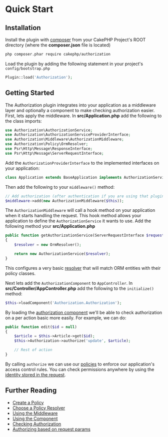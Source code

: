 # Quick Start

## Installation

Install the plugin with [composer](https://getcomposer.org/) from your CakePHP
Project's ROOT directory (where the **composer.json** file is located)

```sh
php composer.phar require cakephp/authorization
```

Load the plugin by adding the following statement in your project's `config/bootstrap.php`

```php
Plugin::load('Authorization');
```

## Getting Started

The Authorization plugin integrates into your application as a middleware layer
and optionally a component to make checking authorization easier. First, lets
apply the middleware. In **src/Application.php** add the following to the class
imports:

```php
use Authorization\AuthorizationService;
use Authorization\AuthorizationServiceProviderInterface;
use Authorization\Middleware\AuthorizationMiddleware;
use Authorization\Policy\OrmResolver;
use Psr\Http\Message\ResponseInterface;
use Psr\Http\Message\ServerRequestInterface;
```

Add the `AuthorizationProviderInterface` to the implemented interfaces on your application:

```php
class Application extends BaseApplication implements AuthorizationServiceProviderInterface
```

Then add the following to your `middleware()` method:

```php
// Add authorization (after authentication if you are using that plugin too).
$middleware->add(new AuthorizationMiddleware($this));
```

The `AuthorizationMiddleware` will call a hook method on your application when
it starts handling the request. This hook method allows your application to
define the `AuthorizationService` it wants to use. Add the following method your
**src/Application.php**

```php
public function getAuthorizationService(ServerRequestInterface $request, ResponseInterface $response)
{
    $resolver = new OrmResolver();

    return new AuthorizationService($resolver);
}
```

This configures a very basic [resolver](./Policy-Resolvers.md) that will match
ORM entities with their policy classes.

Next lets add the `AuthorizationComponent` to `AppController`. In
**src/Controller/AppController.php** add the following to the `initialize()`
method:

```php
$this->loadComponent('Authorization.Authorization');
```

By loading the [authorization component](./Component.php) we'll be able to check
authorization on a per action basic more easily. For example, we can do:

```php
public function edit($id = null)
{
    $article = $this->Article->get($id);
    $this->Authorization->authorize('update', $article);

    // Rest of action
}
```

By calling `authorize` we can use our [policies](./Policies.md) to enforce our
application's access control rules. You can check permissions anywhere by using
the [identity stored in the request](./Checking-Authorization.md).


## Further Reading

* [Create a Policy](/docs/Policies.md)
* [Choose a Policy Resolver](/docs/Policy-Resolvers.md)
* [Using the Middleware](/docs/Middleware.md)
* [Using the Component](/docs/Component.md)
* [Checking Authorization](/docs/Checking-Authorization.md)
* [Authorizing based on request params](/docs/Request-Authorization-Middleware.md)
